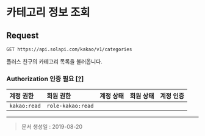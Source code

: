 # 카테고리 정보 조회

## Request
```
GET https://api.solapi.com/kakao/v1/categories
```

플러스 친구의 카테고리 목록을 불러옵니다.

### Authorization 인증 필요 [[?]](https://docs.solapi.com/authentication/authentication)

| 계정 권한 | 회원 권한 | 계정 상태 | 회원 상태 | 계정 인증 |
| :- | :- | :- | :- | :-: |
| `kakao:read` | `role-kakao:read` |  |  |  |

---

> 문서 생성일 : 2019-08-20


